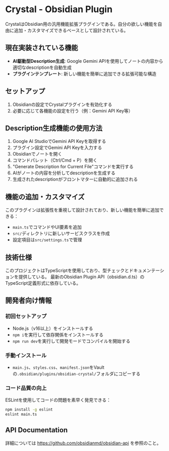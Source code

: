 # Crystal - Obsidian Plugin

CrystalはObsidian用の汎用機能拡張プラグインである。自分の欲しい機能を自由に追加・カスタマイズできるベースとして設計されている。

## 現在実装されている機能

- **AI駆動型Description生成**: Google Gemini APIを使用してノートの内容から適切なdescriptionを自動生成
- **プラグインテンプレート**: 新しい機能を簡単に追加できる拡張可能な構造

## セットアップ

1. Obsidianの設定でCrystalプラグインを有効化する
2. 必要に応じて各機能の設定を行う（例：Gemini API Key等）

## Description生成機能の使用方法

1. Google AI StudioでGemini API Keyを取得する
2. プラグイン設定でGemini API Keyを入力する
3. Obsidianでノートを開く
4. コマンドパレット（Ctrl/Cmd + P）を開く
5. "Generate Description for Current File"コマンドを実行する
6. AIがノートの内容を分析してdescriptionを生成する
7. 生成されたdescriptionがフロントマターに自動的に追加される

## 機能の追加・カスタマイズ

このプラグインは拡張性を重視して設計されており、新しい機能を簡単に追加できる：

- `main.ts`でコマンドやUI要素を追加
- `src/`ディレクトリに新しいサービスクラスを作成
- 設定項目は`src/settings.ts`で管理

## 技術仕様

このプロジェクトはTypeScriptを使用しており、型チェックとドキュメンテーションを提供している。
最新のObsidian Plugin API（obsidian.d.ts）のTypeScript定義形式に依存している。

## 開発者向け情報

### 初回セットアップ

- Node.js（v16以上）をインストールする
- `npm i`を実行して依存関係をインストールする
- `npm run dev`を実行して開発モードでコンパイルを開始する

### 手動インストール

- `main.js`、`styles.css`、`manifest.json`をVaultの`.obsidian/plugins/obsidian-crystal/`フォルダにコピーする

### コード品質の向上

ESLintを使用してコードの問題を素早く発見できる：

```bash
npm install -g eslint
eslint main.ts
```

## API Documentation

詳細については https://github.com/obsidianmd/obsidian-api を参照のこと。
